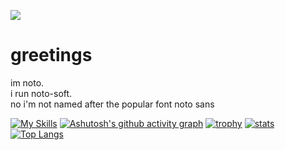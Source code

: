 ![](https://komarev.com/ghpvc/?username=bismuthnickel&color=blueviolet)

# greetings
im noto.<br>
i run noto-soft.<br>
no i'm not named after the popular font noto sans

[![My Skills](https://skillicons.dev/icons?i=c,cpp,vscode,windows,lua,html,javascript,css,bash,git,github,stackoverflow,wsl&theme=dark)](https://skillicons.dev)
[![Ashutosh's github activity graph](https://github-readme-activity-graph.vercel.app/graph?username=bismuthnickel&theme=github&line=4c619e&point=363636&area=true&hide_border=true)](https://github.com/ashutosh00710/github-readme-activity-graph)
[![trophy](https://github-profile-trophy.vercel.app/?username=bismuthnickel&theme=onedark)](https://github.com/ryo-ma/github-profile-trophy)
[![stats](https://github-readme-stats.vercel.app/api?username=bismuthnickel&theme=dark)](https://github.com/anuraghazra/github-readme-stats)
[![Top Langs](https://github-readme-stats.vercel.app/api/top-langs/?username=bismuthnickel&layout=donut&langs_count=10&theme=dark)](https://github.com/anuraghazra/github-readme-stats)
